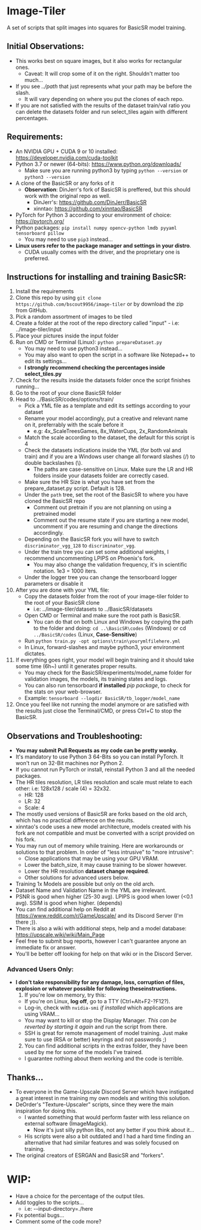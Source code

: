 # Image-Tiler
A set of scripts that split images into squares for BasicSR model training.

## Initial Observations:
  - This works best on square images, but it also works for rectangular ones.
    - Caveat: It will crop some of it on the right. Shouldn't matter too much...
  - If you see *../path* that just represents what your path may be before the slash. 
    - It will vary depending on where you put the clones of each repo.
  - If you are not satisfied with the results of the dataset train/val ratio you can delete the datasets folder and run select_tiles again with different percentages.

## Requirements:
  - An NVIDIA GPU + CUDA 9 or 10 installed: https://developer.nvidia.com/cuda-toolkit
  - Python 3.7 or newer (64-bits): https://www.python.org/downloads/
    - Make sure you are running python3 by typing `python --version` or `python3 --version`
  - A clone of the BasicSR or any forks of it
    - **Observation**: DinJerr's fork of BasicSR is preffered, but this should work with the original repo as well.
      - DinJerr's: https://github.com/DinJerr/BasicSR
      - xinntao: https://github.com/xinntao/BasicSR
  - PyTorch for Python 3 according to your environment of choice: https://pytorch.org/
  - Python packages: `pip install numpy opencv-python lmdb pyyaml tensorboard pillow` 
    - You may need to use `pip3` instead...
  - **Linux users refer to the package manager and settings in your distro**.
    - CUDA usually comes with the driver, and the proprietary one is preferred.
  
## Instructions for installing and training BasicSR:
  1. Install the requirements
  2. Clone this repo by using `git clone https://github.com/bscout9956/image-tiler` or by download the zip from GitHub.
  3. Pick a random assortment of images to be tiled
  4. Create a folder at the root of the repo directory called "input"
    - i.e: ../image-tiler/input
  5. Place your pictures inside the input folder
  6. Run on CMD or Terminal (Linux):
    `python prepareDataset.py`
      - You may need to use python3 instead...
      - You may also want to open the script in a software like Notepad++ to edit its settings...
      - **I strongly recommend checking the percentages inside select_tiles.py**
  7. Check for the results inside the datasets folder once the script finishes running...
  8. Go to the root of your clone BasicSR folder
  9. Head to ../BasicSR/codes/options/train/
      - Pick a YML file as a template and edit its settings according to your dataset
      - Rename your model accordingly, put a creative and relevant name on it, preferrably with the scale before it
        - e.g: 4x_ScaleTreesGames, 8x_WaterCups, 2x_RandomAnimals
      - Match the scale according to the dataset, the default for this script is 4
      - Check the datasets indications inside the YML (for both val and train) and if you are a Windows user change all forward slashes (/) to double backslashes (\\).
        - The paths are case-sensitive on Linux. Make sure the LR and HR folders inside your datasets folder are correctly cased.
      - Make sure the HR Size is what you have set from the prepare_dataset.py script. Default is 128.
      - Under the `path` tree, set the root of the BasicSR to where you have cloned the BasicSR repo
        - Comment out pretrain if you are not planning on using a pretrained model
        - Comment out the resume state if you are starting a new model, uncomment if you are resuming and change the directions accordingly.
      - Depending on the BasicSR fork you will have to switch `discriminator_vgg_128` to `discriminator_vgg`.
      - Under the train tree you can set some additional weights, I recommend uncommenting LPIPS on Phoenix's fork.
        - You may also change the validation frequency, it's in scientific notation. 1e3 = 1000 iters.
      - Under the logger tree you can change the tensorboard logger parameters or disable it
  10. After you are done with your YML file: 
      - Copy the datasets folder from the root of your image-tiler folder to the root of your BasicSR clone
        - i.e: ../image-tiler/datasets to ../BasicSR/datasets
      - Open CMD or Terminal and make sure the root path is BasicSR.  
        - You can do that on both Linux and Windows by copying the path to the folder and doing:
          `cd ..\BasicSR\codes` (Windows) or cd `../BasicSR/codes` (Linux, **Case-Sensitive**)
      - Run `python train.py -opt options\train\yourymlfilehere.yml`
      - In Linux, forward-slashes and maybe python3, your environment dictates.
  11. If everything goes right, your model will begin training and it should take some time (6h~) until it generates proper results.
      - You may check for the BasicSR/experiments/model_name folder for validation images, the models, its training states and logs.
      - You can also run tensorboard **if installed** *pip package*,
 to check for the stats on your web-browser.
      - Example: `tensorboard --logdir BasicSR/tb_logger/model_name`
  11. Once you feel like not running the model anymore or are satisfied with the results just close the Terminal/CMD, or press Ctrl+C to stop the BasicSR.
  
## Observations and Troubleshooting:
  - **You may submit Pull Requests as my code can be pretty wonky.**
  - It's mandatory to use Python 3 64-Bits so you can install PyTorch. It won't run on 32-Bit machines nor Python 2.
  - If you cannot run PyTorch or install, reinstall Python 3 and all the needed packages.
  - The HR tiles resolution, LR tiles resolution and scale must relate to each other:
    i.e: 128x128 / scale (4) = 32x32.
      - HR: 128
      - LR: 32
      - Scale: 4
  - The mostly used versions of BasicSR are forks based on the old arch, which has no practical difference on the results.
  - xinntao's code uses a new model architecture, models created with his fork are not compatible and must be converted with a script provided on his fork.
  - You may run out of memory while training. Here are workarounds or solutions to that problem. In order of "less intrusive" to "more intrusive": 
    - Close applications that may be using your GPU VRAM.
    - Lower the batch_size, it may cause training to be slower however.
    - Lower the HR resolution **dataset change required**.
    - Other solutions for advanced users below.    
  - Training 1x Models are possible but only on the old arch.
  - Dataset Name and Validation Name in the YML are irrelevant.
  - PSNR is good when higher (25-30 avg). LPIPS is good when lower (<0.1 avg). SSIM is good when higher. (depends) 
  - You can find additional help on Reddit at https://www.reddit.com/r/GameUpscale/ and its Discord Server (I'm there ;)).
  - There is also a wiki with additional steps, help and a model database: https://upscale.wiki/wiki/Main_Page
  - Feel free to submit bug reports, however I can't guarantee anyone an immediate fix or answer.
  - You'll be better off looking for help on that wiki or in the Discord Server. 
  ### Advanced Users Only:
  - **I don't take responsibility for any damage, loss, corruption of files, explosion or whatever possible for following theseinstructions.**
    1. If you're low on memory, try this:
      - If you're on Linux, **log off**, go to a TTY (Ctrl+Alt+F2-?F12?). 
      - Log-in, check with `nvidia-smi` *if installed* which applications are using VRAM... 
      - You may want to kill or stop the Display Manager. *This can be reverted by starting it again* and run the script from there.
      - SSH is great for remote management of model training. Just make sure to use (RSA or better) keyrings and not passwords ;)
    2. You can find additional scripts in the extras folder, they have been used by me for some of the models I've trained.
      - I guarantee nothing about them working and the code is terrible.
      
## Thanks...
  - To everyone in the Game-Upscale Discord Server which have instigated a great interest in me training my own models and writing this solution.
  - DeOrder's "Texture-Upscaler" scripts, since they were the main inspiration for doing this. 
    - I wanted something that would perform faster with less reliance on external software (ImageMagick).
      - Now it's just silly python libs, not any better if you think about it...
    - His scripts were also a bit outdated and I had a hard time finding an alternative that had similar features and was solely focused on training.
  - The original creators of ESRGAN and BasicSR and "forkers".
  
# WIP:
  - Have a choice for the percentage of the output tiles.
  - Add toggles to the scripts...
    - i.e: --input-directory=./here
  - Fix potential bugs...
  - Comment some of the code more?
